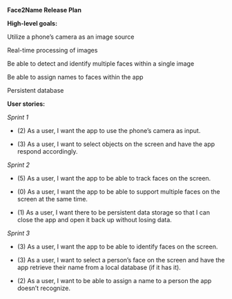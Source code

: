 **Face2Name Release Plan**

**High-level goals:**

Utilize a phone’s camera as an image source

Real-time processing of images

Be able to detect and identify multiple faces within a single image

Be able to assign names to faces within the app

Persistent database

**User stories:**

*Sprint 1*

* (2) As a user, I want the app to use the phone’s camera as input.

* (3) As a user, I want to select objects on the screen and have the app respond accordingly.

*Sprint 2*

* (5) As a user, I want the app to be able to track faces on the screen.

* (0) As a user, I want the app to be able to support multiple faces on the screen at the same time.

* (1) As a user, I want there to be persistent data storage so that I can close the app and open it back up without losing data.

*Sprint 3*

* (3) As a user, I want the app to be able to identify faces on the screen.

* (3) As a user, I want to select a person’s face on the screen and have the app retrieve their name from a local database (if it has it).

* (2) As a user, I want to be able to assign a name to a person the app doesn’t recognize.

